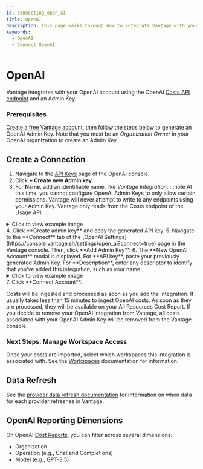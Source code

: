 ```yaml
---
id: connecting_open_ai
title: OpenAI
description: This page walks through how to integrate Vantage with your OpenAI account.
keywords:
  - OpenAI
  - Connect OpenAI
---
```


# OpenAI

Vantage integrates with your OpenAI account using the OpenAI [Costs API endpoint](https://platform.openai.com/docs/api-reference/usage/costs) and an Admin Key.

### Prerequisites

[Create a free Vantage account](https://console.vantage.sh/signup), then follow the steps below to generate an OpenAI Admin Key. Note that you must be an _Organization Owner_ in your OpenAI organization to create an Admin Key.

## Create a Connection

1. Navigate to the [API Keys](https://platform.openai.com/settings/organization/admin-keys) page of the OpenAI console.
2. Click **+ Create new Admin key**.
3. For **Name**, add an identifiable name, like _Vantage Integration_.
:::note
At this time, you cannot configure OpenAI Admin Keys to only allow certain permissions. Vantage will never attempt to write to any endpoints using your Admin Key. Vantage only reads from the Costs endpoint of the Usage API.
:::
<details><summary>Click to view example image</summary>
<div style={{display:"flex", justifyContent:"center"}}>
<img alt="Create API key modal with a number 1 next to the Create new secret key button and number 2 next to the input field for the key name" width="100%" src="/img/openai-admin-key.png" />
</div>
</details>
4. Click **Create admin key** and copy the generated API key.
5. Navigate to the **Connect** tab of the [OpenAI Settings](https://console.vantage.sh/settings/open_ai?connect=true) page in the Vantage console. Then, click **Add Admin Key**.
6. The **New OpenAI Account** modal is displayed. For **API key**, paste your previously generated Admin Key. For **Description**, enter any descriptor to identify that you've added this integration, such as your name.
<details><summary>Click to view example image</summary>
<div style={{display:"flex", justifyContent:"center"}}>
<img alt="The API key account modal in the Vantage console with sample data added" width="80%" src="/img/open-ai-add-key.png" />
</div>
</details>
7. Click **Connect Account**.

Costs will be ingested and processed as soon as you add the integration. It usually takes less than 15 minutes to ingest OpenAI costs. As soon as they are processed, they will be available on your All Resources Cost Report. If you decide to remove your OpenAI integration from Vantage, all costs associated with your OpenAI Admin Key will be removed from the Vantage console.

### Next Steps: Manage Workspace Access

Once your costs are imported, select which workspaces this integration is associated with. See the [Workspaces](/workspaces#integration-workspace) documentation for information.

## Data Refresh

See the [provider data refresh documentation](/provider_data_refresh) for information on when data for each provider refreshes in Vantage.

## OpenAI Reporting Dimensions

On OpenAI [Cost Reports](/cost_reports), you can filter across several dimensions:

- Organization
- Operation (e.g., Chat and Completions)
- Model (e.g., GPT-3.5)

